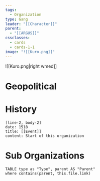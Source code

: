 ```yaml
---
tags:
  - Organization
type: Gang
leader: "[[Character]]"
parent:
  - "[[ARGUS]]"
cssclasses:
  - cards
  - cards-1-1
image: "![[Kuro.png]]"
---
```

![[Kuro.png|right wmed]]
# Geopolitical

# History

```timeline-labeled
[line-2, body-2]
date: 1518
title: [[Event]]
content: Start of this organization

```
# Sub Organizations
```dataview
TABLE type as "Type", parent AS "Parent"
where contains(parent, this.file.link)
```
